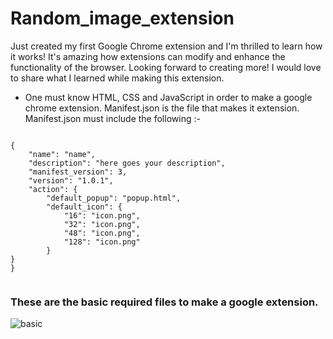 # Random_image_extension

Just created my first Google Chrome extension and I'm thrilled to learn how it works! It's amazing how extensions can modify and enhance the functionality of the browser. Looking forward to creating more! I would love to share what I learned while making this extension.


- One must know HTML, CSS and JavaScript in order to make a google chrome extension. Manifest.json is the file that makes it extension. 
Manifest.json must include the following :- 
```

{
    "name": "name",
    "description": "here goes your description",
    "manifest_version": 3,
    "version": "1.0.1",
    "action": {
        "default_popup": "popup.html",
        "default_icon": {
            "16": "icon.png",
            "32": "icon.png",
            "48": "icon.png",
            "128": "icon.png"
        }
}
}


  ```

### These are the basic required files to make a google extension.
![basic](https://user-images.githubusercontent.com/80287027/227801955-1d8f3cfa-07cd-4988-90c4-04090dd91eb6.png)
